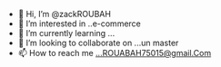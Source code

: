 - 👋 Hi, I’m @zackROUBAH
- 👀 I’m interested in ..e-commerce 
- 🌱 I’m currently learning ...
- 💞️ I’m looking to collaborate on ...un master 
- 📫 How to reach me ...ROUABAH75015@gmail.Com

<!---
zackROUBAH/zackROUBAH is a ✨ special ✨ repository because its `README.md` (this file) appears on your GitHub profile.
You can click the Preview link to take a look at your changes.
--->
